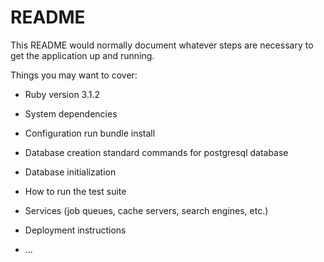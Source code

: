 # README

This README would normally document whatever steps are necessary to get the
application up and running.

Things you may want to cover:

* Ruby version 3.1.2

* System dependencies

* Configuration
run bundle install

* Database creation
standard commands for postgresql database

* Database initialization

* How to run the test suite

* Services (job queues, cache servers, search engines, etc.)

* Deployment instructions

* ...
